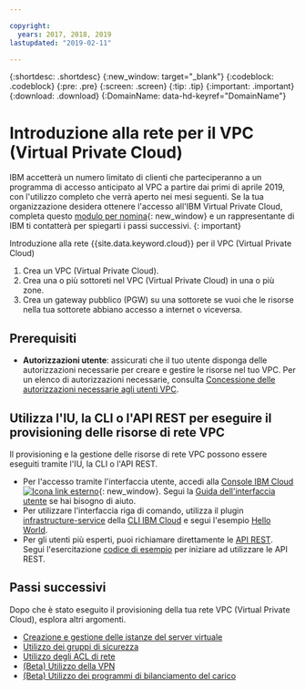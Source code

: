 ```yaml
---

copyright:
  years: 2017, 2018, 2019
lastupdated: "2019-02-11"

---
```


{:shortdesc: .shortdesc}
{:new_window: target="_blank"}
{:codeblock: .codeblock}
{:pre: .pre}
{:screen: .screen}
{:tip: .tip}
{:important: .important}
{:download: .download}
{:DomainName: data-hd-keyref="DomainName"}

# Introduzione alla rete per il VPC (Virtual Private Cloud)


IBM accetterà un numero limitato di clienti che parteciperanno a un programma di accesso anticipato al VPC a partire dai primi di aprile 2019, con l'utilizzo completo che verrà aperto nei mesi seguenti. Se la tua organizzazione desidera ottenere l'accesso all'IBM Virtual Private Cloud, completa questo [modulo per nomina](https://cloud.ibm.com/vpc){: new_window} e un rappresentante di IBM ti contatterà per spiegarti i passi successivi.
{: important}

Introduzione alla rete {{site.data.keyword.cloud}} per il VPC (Virtual Private Cloud)

1. Crea un VPC (Virtual Private Cloud).
2. Crea una o più sottoreti nel VPC (Virtual Private Cloud) in una o più zone.
3. Crea un gateway pubblico (PGW) su una sottorete se vuoi che le risorse nella tua sottorete abbiano accesso a internet o viceversa.

## Prerequisiti

 * **Autorizzazioni utente**: assicurati che il tuo utente disponga delle autorizzazioni necessarie per creare e gestire le risorse nel tuo VPC. Per un elenco di autorizzazioni necessarie, consulta [Concessione delle autorizzazioni necessarie agli utenti VPC](/docs/infrastructure/vpc?topic=vpc-managing-user-permissions-for-vpc-resources).

## Utilizza l'IU, la CLI o l'API REST per eseguire il provisioning delle risorse di rete VPC

Il provisioning e la gestione delle risorse di rete VPC possono essere eseguiti tramite l'IU, la CLI o l'API REST.

* Per l'accesso tramite l'interfaccia utente, accedi alla [Console IBM Cloud ![Icona link esterno](../../icons/launch-glyph.svg "Icona link esterno")]( https://{DomainName}/vpc){: new_window}. Segui la [Guida dell'interfaccia utente](/docs/infrastructure/vpc?topic=vpc-creating-a-vpc-using-the-ibm-cloud-console) se hai bisogno di aiuto.
* Per utilizzare l'interfaccia riga di comando, utilizza il plugin [infrastructure-service](/docs/infrastructure-service-cli-plugin/vpc-cli-reference.html) della [CLI IBM Cloud](/docs/cli/reference/ibmcloud?topic=cloud-cli-overview) e segui l'esempio [Hello World](/docs/infrastructure/vpc?topic=vpc-creating-a-vpc-using-the-ibm-cloud-cli).
* Per gli utenti più esperti, puoi richiamare direttamente le [API REST](https://{DomainName}/apidocs/rias). Segui l'esercitazione [codice di esempio](/docs/infrastructure/vpc?topic=vpc-creating-a-vpc-using-the-rest-apis) per iniziare ad utilizzare le API REST.

## Passi successivi

Dopo che è stato eseguito il provisioning della tua rete VPC (Virtual Private Cloud), esplora altri argomenti.

* [Creazione e gestione delle istanze del server virtuale](/docs/infrastructure/vpc?topic=vpc-creating-and-managing-virtual-server-instances)
* [Utilizzo dei gruppi di sicurezza](/docs/infrastructure/vpc-network?topic=vpc-network-setting-up-security-groups-using-the-cli)
* [Utilizzo degli ACL di rete](/docs/infrastructure/vpc-network?topic=vpc-network-setting-up-network-acls-using-the-cli)
* [(Beta) Utilizzo della VPN](/docs/infrastructure/vpc-network?topic=vpc-network--beta-using-vpn-with-your-vpc)
* [(Beta) Utilizzo dei programmi di bilanciamento del carico](/docs/infrastructure/vpc-network?topic=vpc-network--beta-using-load-balancers-in-ibm-cloud-vpc#-beta-using-load-balancers-in-ibm-cloud-vpc)
